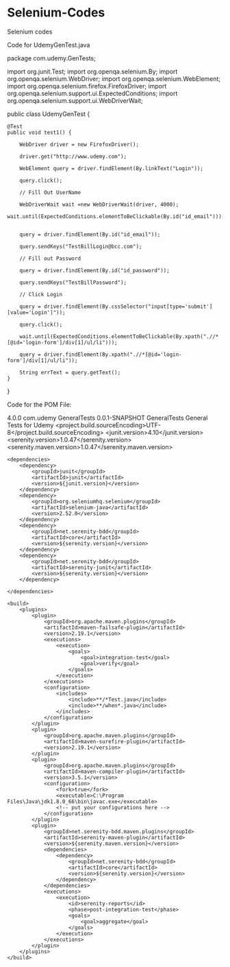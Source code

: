 # Selenium-Codes
Selenium codes


Code for UdemyGenTest.java

package com.udemy.GenTests;

import org.junit.Test;
import org.openqa.selenium.By;
import org.openqa.selenium.WebDriver;
import org.openqa.selenium.WebElement;
import org.openqa.selenium.firefox.FirefoxDriver;
import org.openqa.selenium.support.ui.ExpectedConditions;
import org.openqa.selenium.support.ui.WebDriverWait;

public class UdemyGenTest {

	@Test
	public void test1() {

		WebDriver driver = new FirefoxDriver();

		driver.get("http://www.udemy.com");

		WebElement query = driver.findElement(By.linkText("Login"));

		query.click();

		// Fill Out UserName
		
		WebDriverWait wait =new WebDriverWait(driver, 4000);
		wait.until(ExpectedConditions.elementToBeClickable(By.id("id_email")));
		

		query = driver.findElement(By.id("id_email"));

		query.sendKeys("TestBillLogin@bcc.com");

		// Fill out Password

		query = driver.findElement(By.id("id_password"));

		query.sendKeys("TestBillPassword");

		// Click Login

		query = driver.findElement(By.cssSelector("input[type='submit'][value='Login']"));

		query.click();
		
		wait.until(ExpectedConditions.elementToBeClickable(By.xpath(".//*[@id='login-form']/div[1]/ul/li")));

		query = driver.findElement(By.xpath(".//*[@id='login-form']/div[1]/ul/li"));

		String errText = query.getText();
	}
}


















Code for the POM File:




<project xmlns="http://maven.apache.org/POM/4.0.0" xmlns:xsi="http://www.w3.org/2001/XMLSchema-instance"
	xsi:schemaLocation="http://maven.apache.org/POM/4.0.0 http://maven.apache.org/xsd/maven-4.0.0.xsd">
	<modelVersion>4.0.0</modelVersion>
	<groupId>com.udemy</groupId>
	<artifactId>GeneralTests</artifactId>
	<version>0.0.1-SNAPSHOT</version>
	<name>GeneralTests</name>
	<description>General Tests for Udemy</description>
	<properties>
		<project.build.sourceEncoding>UTF-8</project.build.sourceEncoding>
		<junit.version>4.10</junit.version>
		<serenity.version>1.0.47</serenity.version>
		<serenity.maven.version>1.0.47</serenity.maven.version>
	</properties>

	<dependencies>
		<dependency>
			<groupId>junit</groupId>
			<artifactId>junit</artifactId>
			<version>${junit.version}</version>
		</dependency>
		<dependency>
			<groupId>org.seleniumhq.selenium</groupId>
			<artifactId>selenium-java</artifactId>
			<version>2.52.0</version>
		</dependency>
		<dependency>
			<groupId>net.serenity-bdd</groupId>
			<artifactId>core</artifactId>
			<version>${serenity.version}</version>
		</dependency>
		<dependency>
			<groupId>net.serenity-bdd</groupId>
			<artifactId>serenity-junit</artifactId>
			<version>${serenity.version}</version>
		</dependency>

	</dependencies>

	<build>
		<plugins>
			<plugin>
				<groupId>org.apache.maven.plugins</groupId>
				<artifactId>maven-failsafe-plugin</artifactId>
				<version>2.19.1</version>
				<executions>
					<execution>
						<goals>
							<goal>integration-test</goal>
							<goal>verify</goal>
						</goals>
					</execution>
				</executions>
				<configuration>
					<includes>
						<include>**/*Test.java</include>
						<include>**/when*.java</include>
					</includes>
				</configuration>
			</plugin>
			<plugin>
				<groupId>org.apache.maven.plugins</groupId>
				<artifactId>maven-surefire-plugin</artifactId>
				<version>2.19.1</version>
			</plugin>
			<plugin>
				<groupId>org.apache.maven.plugins</groupId>
				<artifactId>maven-compiler-plugin</artifactId>
				<version>3.5.1</version>
				<configuration>
					<fork>true</fork>
					<executable>C:\Program Files\Java\jdk1.8.0_66\bin\javac.exe</executable>
					<!-- put your configurations here -->
				</configuration>
			</plugin>
			<plugin>
				<groupId>net.serenity-bdd.maven.plugins</groupId>
				<artifactId>serenity-maven-plugin</artifactId>
				<version>${serenity.maven.version}</version>
				<dependencies>
					<dependency>
						<groupId>net.serenity-bdd</groupId>
						<artifactId>core</artifactId>
						<version>${serenity.version}</version>
					</dependency>
				</dependencies>
				<executions>
					<execution>
						<id>serenity-reports</id>
						<phase>post-integration-test</phase>
						<goals>
							<goal>aggregate</goal>
						</goals>
					</execution>
				</executions>
			</plugin>
		</plugins>
	</build>
</project>
